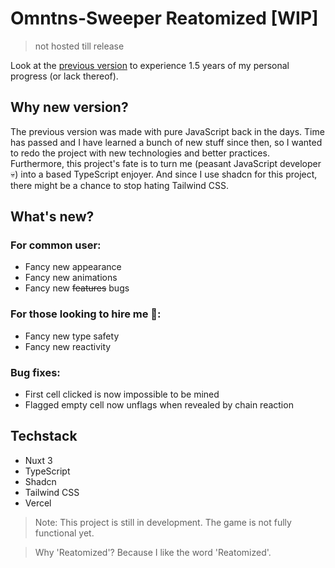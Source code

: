 # Omntns-Sweeper Reatomized [WIP]

> not hosted till release

Look at the [previous version](https://omntnsv.github.io/minesweeper/) to experience 1.5 years of my personal progress (or lack thereof).

## Why new version?

The previous version was made with pure JavaScript back in the days. Time has passed and I have learned a bunch of new stuff since then, so I wanted to redo the project with new technologies and better practices. Furthermore, this project's fate is to turn me (peasant JavaScript developer 💀) into a based TypeScript enjoyer. And since I use shadcn for this project, there might be a chance to stop hating Tailwind CSS.

## What's new?

### For common user:
- Fancy new appearance
- Fancy new animations
- Fancy new ~~features~~ bugs

### For those looking to hire me 👀:
- Fancy new type safety
- Fancy new reactivity

### Bug fixes:
- First cell clicked is now impossible to be mined
- Flagged empty cell now unflags when revealed by chain reaction

## Techstack

- Nuxt 3
- TypeScript
- Shadcn
- Tailwind CSS
- Vercel

> Note: This project is still in development. The game is not fully functional yet.

> Why 'Reatomized'? Because I like the word 'Reatomized'.
